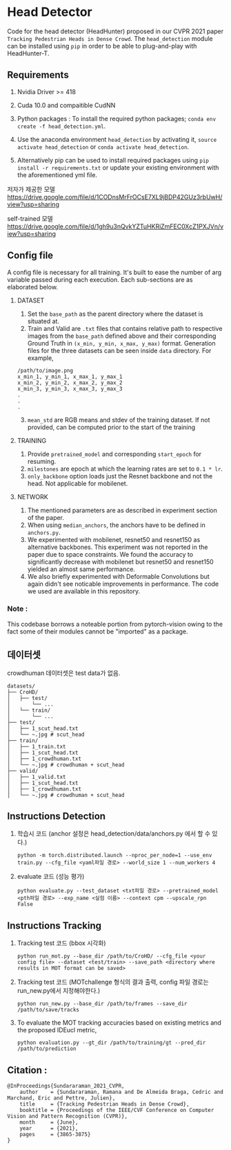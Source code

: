 # Head Detector

Code for the head detector (HeadHunter) proposed in our CVPR 2021 paper `Tracking Pedestrian Heads in Dense Crowd`. The `head_detection` module can be installed using `pip` in order to be able to plug-and-play with HeadHunter-T.

## Requirements

1. Nvidia Driver >= 418

2. Cuda 10.0 and compaitible CudNN

3. Python packages : To install the required python packages;
	`conda env create -f head_detection.yml`.

4. Use the anaconda environment `head_detection` by activating it, `source activate head_detection` or `conda activate head_detection`.

5. Alternatively pip can be used to install required packages using `pip install -r requirements.txt` or update your existing environment with the aforementioned yml file.

저자가 제공한 모델 https://drive.google.com/file/d/1CODnsMrFrOCsE7XL9jBDP42GUz3rbUwH/view?usp=sharing

self-trained 모델 https://drive.google.com/file/d/1gh9u3nQvkYZTuHKRiZmFEC0XcZ1PXJVn/view?usp=sharing


## Config file
A config file is necessary for all training. It's built to ease the number of arg variable passed during each execution. Each sub-sections are as elaborated below.

1. DATASET
    1. Set the `base_path` as the parent directory where the dataset is situated at.
    2. Train and Valid are `.txt` files that contains relative path to respective images from the `base_path` defined above and their corresponding Ground Truth in `(x_min, y_min, x_max, y_max)` format. Generation files for the three datasets can be seen inside `data` directory. For example, 
    ```
    /path/to/image.png
    x_min_1, y_min_1, x_max_1, y_max_1
    x_min_2, y_min_2, x_max_2, y_max_2
    x_min_3, y_min_3, x_max_3, y_max_3
    .
    .
    .
    ```
    3. `mean_std` are RGB means and stdev of the training dataset. If not provided, can be computed prior to the start of the training
2. TRAINING
    1. Provide `pretrained_model` and corresponding `start_epoch` for resuming.
    2. `milestones` are epoch at which the learning rates are set to `0.1 * lr`.
    3. `only_backbone` option loads just the Resnet backbone and not the head. Not applicable for mobilenet.

3. NETWORK
    1. The mentioned parameters are as described in experiment section of the paper.
    2. When using `median_anchors`, the anchors have to be defined in `anchors.py`.
    3. We experimented with mobilenet, resnet50 and resnet150 as alternative backbones. This experiment was not reported in the paper due to space constraints. We found the accuracy to significantly decrease with mobilenet but resnet50 and resnet150 yielded an almost same performance.
    4. We also briefly experimented with Deformable Convolutions but again didn't see noticable improvements in performance. The code we used are available in this repository.

### Note : 
This codebase borrows a noteable portion from pytorch-vision owing to the fact some of their modules cannot be "imported" as a package. 

## 데이터셋
crowdhuman 데이터셋은 test data가 없음.
```
datasets/
├── CroHD/
│   ├── test/
│   	└── ...
│   └── train/
│   	└── ...
├── test/
│   ├── 1_scut_head.txt
│   └── ~.jpg # scut_head
├── train/
│   ├── 1_train.txt
│   ├── 1_scut_head.txt
│   ├── 1_crowdhuman.txt
│   └── ~.jpg # crowdhuman + scut_head
├── valid/
│   ├── 1_valid.txt
│   ├── 1_scut_head.txt
│   ├── 1_crowdhuman.txt
│   └── ~.jpg # crowdhuman + scut_head
```

## Instructions Detection

1. 학습시 코드 (anchor 설정은 head_detection/data/anchors.py 에서 할 수 있다.)
	
	```
	python -m torch.distributed.launch --nproc_per_node=1 --use_env train.py --cfg_file <yaml파일 경로> --world_size 1 --num_workers 4
	```
2. evaluate 코드 (성능 평가)
	```
	python evaluate.py --test_dataset <txt파일 경로> --pretrained_model <pth파일 경로> --exp_name <실험 이름> --context cpm --upscale_rpn False
	```


## Instructions Tracking

1. Tracking test 코드 (bbox 시각화)

	```
	python run_mot.py --base_dir /path/to/CroHD/ --cfg_file <your config file> --dataset <test/train> --save_path <directory where results in MOT format can be saved>
	``` 

2. Tracking test 코드 (MOTchallenge 형식의 결과 출력, config 파일 경로는 run_new.py에서 지정해야한다.)
	```
	python run_new.py --base_dir /path/to/frames --save_dir /path/to/save/tracks 
	```
3. To evaluate the MOT tracking accuracies based on existing metrics and the proposed IDEucl metric,

	```
	python evaluation.py --gt_dir /path/to/training/gt --pred_dir /path/to/prediction
	```




 

## Citation :

```
@InProceedings{Sundararaman_2021_CVPR,
    author    = {Sundararaman, Ramana and De Almeida Braga, Cedric and Marchand, Eric and Pettre, Julien},
    title     = {Tracking Pedestrian Heads in Dense Crowd},
    booktitle = {Proceedings of the IEEE/CVF Conference on Computer Vision and Pattern Recognition (CVPR)},
    month     = {June},
    year      = {2021},
    pages     = {3865-3875}
}
```


